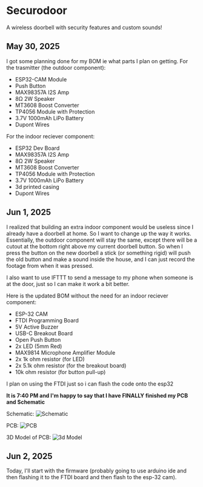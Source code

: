 # Securodoor
A wireless doorbell with security features and custom sounds!

## May 30, 2025

I got some planning done for my BOM ie what parts I plan on getting.
For the trasmitter (the outdoor component):
- ESP32-CAM Module
- Push Button
- MAX98357A I2S Amp
- 8Ω 2W Speaker
- MT3608 Boost Converter
- TP4056 Module with Protection
- 3.7V 1000mAh LiPo Battery
- Dupont Wires

For the indoor reciever component:
- ESP32 Dev Board
- MAX98357A I2S Amp
- 8Ω 2W Speaker
- MT3608 Boost Converter
- TP4056 Module with Protection
- 3.7V 1000mAh LiPo Battery
- 3d printed casing
- Dupont Wires

## Jun 1, 2025

I realized that building an extra indoor component would be useless since I already have a doorbell at home. So I want to change up the way it works. Essentially, the outdoor component will stay the same, except there will be a cutout at the bottom right above my current doorbell button. So when I press the button on the new doorbell a stick (or something rigid) will push the old button and make a sound inside the house, and I can just record the footage from when it was pressed.

I also want to use IFTTT to send a message to my phone when someone is at the door, just so I can make it work a bit better.

Here is the updated BOM without the need for an indoor reciever component:
- ESP-32 CAM
- FTDI Programming Board
- 5V Active Buzzer
- USB-C Breakout Board
- Open Push Button
- 2x LED (5mm Red)
- MAX9814 Microphone Amplifier Module
- 2x 1k ohm resistor (for LED)
- 2x 5.1k ohm resistor (for the breakout board)
- 10k ohm resistor (for button pull-up)

I plan on using the FTDI just so i can flash the code onto the esp32

**It is 7:40 PM and I'm happy to say that I have FINALLY finished my PCB and Schematic**

Schematic:
![Schematic](https://hc-cdn.hel1.your-objectstorage.com/s/v3/68e2fbb1c290d37b46c5d4ba38b14a61768253b1_image.png)

PCB:
![PCB](https://hc-cdn.hel1.your-objectstorage.com/s/v3/bf3249f4e07fa2c3167fb059ce48c55a4c53417a_image.png)

3D Model of PCB:
![3d Model](https://hc-cdn.hel1.your-objectstorage.com/s/v3/404d0d77049ab98243a4a0ee38572da262918797_image.png)


## Jun 2, 2025
Today, I'll start with the firmware (probably going to use arduino ide and then flashing it to the FTDI board and then flash to the esp-32 cam).
